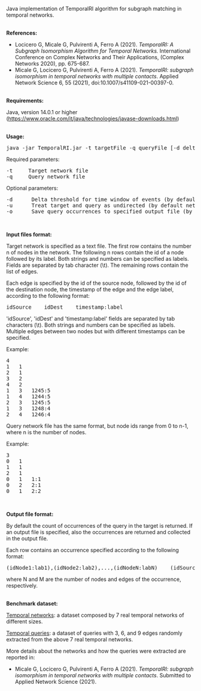 Java implementation of TemporalRI algorithm for subgraph matching in temporal networks.
<br/><br/>

<b>References:</b>

- Locicero G, Micale G, Pulvirenti A, Ferro A (2021). <i>TemporalRI: A Subgraph Isomorphism Algorithm for Temporal Networks.</i> International Conference on Complex Networks and Their Applications, (Complex Networks 2020), pp. 675-687.
- Micale G, Locicero G, Pulvirenti A, Ferro A (2021). <i>TemporalRI: subgraph isomorphism in temporal networks with multiple contacts</i>. Applied Network Science 6, 55 (2021), doi:10.1007/s41109-021-00397-0.
<br/><br/>

<b>Requirements:</b>

Java, version 14.0.1 or higher (https://www.oracle.com/it/java/technologies/javase-downloads.html)
<br/><br/>

<b>Usage:</b>

<pre>
java -jar TemporalRI.jar -t targetFile -q queryFile [-d deltaThresh -u -o dumpOccFile]
</pre>

Required parameters:
<pre>
-t     Target network file
-q     Query network file
</pre>

Optional parameters:
<pre>
-d      Delta threshold for time window of events (by default delta is infinite)
-u      Treat target and query as undirected (by default networks are directed)
-o      Save query occurrences to specified output file (by default do not save, just count)
</pre>
<br/>

<b>Input files format:</b>

Target network is specified as a text file. 
The first row contains the number n of nodes in the network. 
The following n rows contain the id of a node followed by its label. 
Both strings and numbers can be specified as labels. 
Fields are separated by tab character (\t). The remaining rows contain the list of edges.

Each edge is specified by the id of the source node, followed by the id of the destination node, the timestamp of the edge and the edge label, according to the following format:

<pre>
idSource    idDest    timestamp:label
</pre>

'idSource', 'idDest' and 'timestamp:label' fields are separated by tab characters (\t).
Both strings and numbers can be specified as labels.
Multiple edges between two nodes but with different timestamps can be specified.
<br/>

Example:

<pre>
4
1	1
2	1
3	2
4	2
1	3	1245:5
1	4	1244:5
2	3	1245:5
1	3	1248:4
2	4	1246:4
</pre>

Query network file has the same format, but node ids range from 0 to n-1, where n is the number of nodes.
<br/>

Example:

<pre>
3
0	1
1	1
2	1
0	1	1:1
0	2	2:1
0	1	2:2
</pre>
<br/>

<b>Output file format:</b>

By default the count of occurrences of the query in the target is returned.
If an output file is specified, also the occurrences are returned and collected in the output file.

Each row contains an occurrence specified according to the following format:

<pre>
(idNode1:lab1),(idNode2:lab2),...,(idNodeN:labN)    (idSource1,idDest1,timestamp1:lab1),(idSource2,idDest2,timestamp2:lab2),...,(idSourceM,idDestM,timestampM:labM)
</pre>

where N and M are the number of nodes and edges of the occurrence, respectively.
<br/><br/>


<b>Benchmark dataset:</b>

<a href="https://dmiunictit-my.sharepoint.com/:u:/g/personal/gmicale_dmi_unict_it/ETDXZnJqcQhPgsL_2nQafNUBaJI4AU3KGB52g0fGAkMKPg?e=wyp7Xo">Temporal networks</a>: a dataset composed by 7 real temporal networks of different sizes. 

<a href="https://dmiunictit-my.sharepoint.com/:u:/g/personal/gmicale_dmi_unict_it/ERma4KO8QEBPqDTVeXbqQNgBi3ZMRW5ExgVs340vUm32Ug?e=Bu7C3C">Temporal queries</a>: a dataset of queries with 3, 6, and 9 edges randomly extracted from the above 7 real temporal networks.

More details about the networks and how the queries were extracted are reported in:

- Micale G, Locicero G, Pulvirenti A, Ferro A (2021). <i>TemporalRI: subgraph isomorphism in temporal networks with multiple contacts</i>. Submitted to Applied Network Science (2021).
